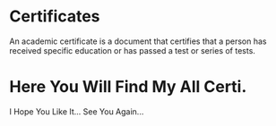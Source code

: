 # Certificates
An academic certificate is a document that certifies that a person has received specific education or has passed a test or series of tests.
# Here You Will Find My All Certi.
I Hope You Like It...
See You Again...
